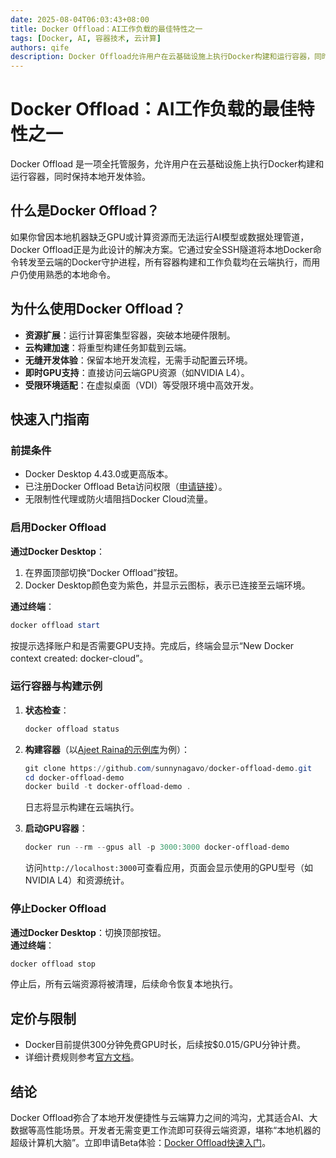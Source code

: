 ```yaml
---
date: 2025-08-04T06:03:43+08:00
title: Docker Offload：AI工作负载的最佳特性之一
tags: [Docker, AI, 容器技术, 云计算]
authors: qife
description: Docker Offload允许用户在云基础设施上执行Docker构建和运行容器，同时保持本地开发体验，特别适合计算密集型AI工作负载和资源受限的本地环境。
---
```


# Docker Offload：AI工作负载的最佳特性之一  
Docker Offload 是一项全托管服务，允许用户在云基础设施上执行Docker构建和运行容器，同时保持本地开发体验。  

## 什么是Docker Offload？  
如果你曾因本地机器缺乏GPU或计算资源而无法运行AI模型或数据处理管道，Docker Offload正是为此设计的解决方案。它通过安全SSH隧道将本地Docker命令转发至云端的Docker守护进程，所有容器构建和工作负载均在云端执行，而用户仍使用熟悉的本地命令。  

## 为什么使用Docker Offload？  
- **资源扩展**：运行计算密集型容器，突破本地硬件限制。  
- **云构建加速**：将重型构建任务卸载到云端。  
- **无缝开发体验**：保留本地开发流程，无需手动配置云环境。  
- **即时GPU支持**：直接访问云端GPU资源（如NVIDIA L4）。  
- **受限环境适配**：在虚拟桌面（VDI）等受限环境中高效开发。  

## 快速入门指南  
### 前提条件  
- Docker Desktop 4.43.0或更高版本。  
- 已注册Docker Offload Beta访问权限（[申请链接](https://www.docker.com/products/docker-offload/)）。  
- 无限制性代理或防火墙阻挡Docker Cloud流量。  

### 启用Docker Offload  
**通过Docker Desktop**：  
1. 在界面顶部切换“Docker Offload”按钮。  
2. Docker Desktop颜色变为紫色，并显示云图标，表示已连接至云端环境。  

**通过终端**：  
```powershell
docker offload start
```  
按提示选择账户和是否需要GPU支持。完成后，终端会显示“New Docker context created: docker-cloud”。  

### 运行容器与构建示例  
1. **状态检查**：  
   ```powershell
   docker offload status
   ```  
2. **构建容器**（以[Ajeet Raina的示例库](https://github.com/sunnynagavo/docker-offload-demo.git)为例）：  
   ```powershell
   git clone https://github.com/sunnynagavo/docker-offload-demo.git
   cd docker-offload-demo
   docker build -t docker-offload-demo .
   ```  
   日志将显示构建在云端执行。  

3. **启动GPU容器**：  
   ```powershell
   docker run --rm --gpus all -p 3000:3000 docker-offload-demo
   ```  
   访问`http://localhost:3000`可查看应用，页面会显示使用的GPU型号（如NVIDIA L4）和资源统计。  

### 停止Docker Offload  
**通过Docker Desktop**：切换顶部按钮。  
**通过终端**：  
```powershell
docker offload stop
```  
停止后，所有云端资源将被清理，后续命令恢复本地执行。  

## 定价与限制  
- Docker目前提供300分钟免费GPU时长，后续按$0.015/GPU分钟计费。  
- 详细计费规则参考[官方文档](https://docs.docker.com/offload/usage/)。  

## 结论  
Docker Offload弥合了本地开发便捷性与云端算力之间的鸿沟，尤其适合AI、大数据等高性能场景。开发者无需变更工作流即可获得云端资源，堪称“本地机器的超级计算机大脑”。立即申请Beta体验：[Docker Offload快速入门](https://docs.docker.com/offload/quickstart/)。